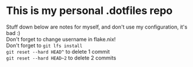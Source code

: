 # This is my personal .dotfiles repo  
Stuff down below are notes for myself, and don't use my configuration, it's bad :)  
Don't forget to change username in flake.nix!  
Don't forget to `git lfs install`  
`git reset --hard HEAD^` to delete 1 commit  
`git reset --hard HEAD~2` to delete 2 commits  
